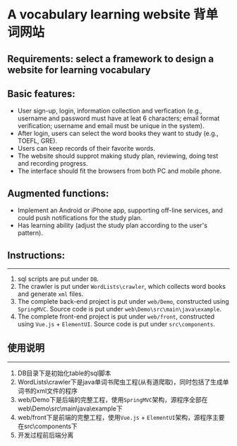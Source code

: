 # A vocabulary learning website 背单词网站
## Requirements: select a framework to design a website for learning vocabulary
## Basic features:
* User sign-up, login, information collection and verfication (e.g., username and password must have at leat 6 characters; email format verification; username and email must be unique in the system).
* After login, users can select the word books they want to study (e.g., TOEFL, GRE).
* Users can keep records of their favorite words.
* The website should supprot making study plan, reviewing, doing test and recording progress.
* The interface should fit the browsers from both PC and mobile phone.

## Augmented functions:
* Implement an Android or iPhone app, supporting off-line services, and could push notifications for the study plan.
* Has learning ability (adjust the study plan according to the user's pattern).

## Instructions:
---
1. sql scripts are put under `DB`.
2. The crawler is put under `WordLists\crawler`, which collects word books and generate `xml` files.
3. The complete back-end project is put under `web/Demo`, constructed using `SpringMVC`. Source code is put under `web\Demo\src\main\java\example`.
4. The complete front-end project is put under `web/front`, constructed using `Vue.js` + `ElementUI`. Source code is put under `src\components`.

## 使用说明
---
1. DB目录下是初始化table的sql脚本
2. WordLists\crawler下是java单词书爬虫工程(从有道爬取)，同时包括了生成单词书的xml文件的程序
3. web/Demo下是后端的完整工程，使用`SpringMVC`架构，源程序全部在web\Demo\src\main\java\example下
4. web/front下是前端的完整工程，使用`Vue.js` + `ElementUI`架构，源程序主要在src\components下
5. 开发过程前后端分离
